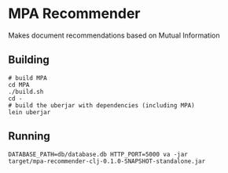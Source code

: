 # MPA Recommender

Makes document recommendations based on Mutual Information

## Building

```
# build MPA
cd MPA
./build.sh
cd -
# build the uberjar with dependencies (including MPA)
lein uberjar
```

## Running

```
DATABASE_PATH=db/database.db HTTP_PORT=5000 va -jar
target/mpa-recommender-clj-0.1.0-SNAPSHOT-standalone.jar
```
